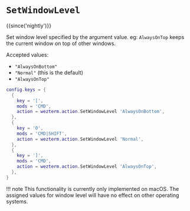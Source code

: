 # `SetWindowLevel`

{{since('nightly')}}

Set window level specified by the argument value. eg: `AlwaysOnTop` keeps the current window on top of other windows.

Accepted values: 

 * `"AlwaysOnBottom"`
 * `"Normal"` (this is the default)
 * `"AlwaysOnTop"`

```lua
config.keys = {
  {
    key = '[',
    mods = 'CMD',
    action = wezterm.action.SetWindowLevel 'AlwaysOnBottom',
  },
  {
    key = '0',
    mods = 'CMD|SHIFT',
    action = wezterm.action.SetWindowLevel 'Normal',
  },
  {
    key = ']',
    mods = 'CMD',
    action = wezterm.action.SetWindowLevel 'AlwaysOnTop',
  },
}
```

!!! note 
    This functionality is currently only implemented on macOS. 
    The assigned values for window level will have no effect on other operating systems.
